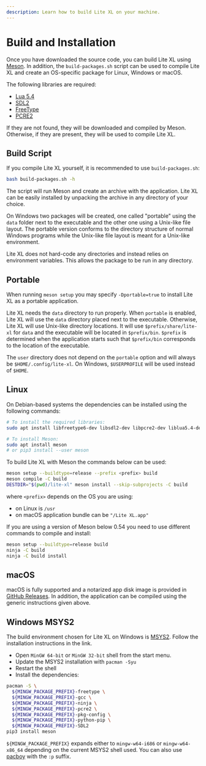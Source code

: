 ```yaml
---
description: Learn how to build Lite XL on your machine.
---
```


# Build and Installation

Once you have downloaded the source code, you can build Lite XL using [Meson].
In addition, the `build-packages.sh` script can be used to compile Lite XL and
create an OS-specific package for Linux, Windows or macOS.

The following libraries are required:

- [Lua 5.4]
- [SDL2]
- [FreeType]
- [PCRE2]

If they are not found, they will be downloaded and compiled by Meson.
Otherwise, if they are present, they will be used to compile Lite XL.

## Build Script

If you compile Lite XL yourself,
it is recommended to use `build-packages.sh`:

```bash
bash build-packages.sh -h
```

The script will run Meson and create an archive with the application.
Lite XL can be easily installed by unpacking the archive in any directory of your choice.

On Windows two packages will be created,
one called "portable" using the `data` folder next to the executable
and the other one using a Unix-like file layout.
The portable version conforms to the directory structure of normal Windows programs
while the Unix-like file layout is meant for a Unix-like environment.

Lite XL does not hard-code any directories and instead relies on environment variables.
This allows the package to be run in any directory.

## Portable

When running `meson setup` you may specify `-Dportable=true`
to install Lite XL as a portable application.

Lite XL needs the `data` directory to run properly.
When `portable` is enabled, Lite XL will use the `data` directory placed next to the executable.
Otherwise, Lite XL will use Unix-like directory locations.
It will use `$prefix/share/lite-xl` for `data` and the executable will be located in `$prefix/bin`.
`$prefix` is determined when the application starts such that
`$prefix/bin` corresponds to the location of the executable.

The `user` directory does not depend on the `portable` option
and will always be `$HOME/.config/lite-xl`.
On Windows, `$USERPROFILE` will be used instead of `$HOME`.

## Linux

On Debian-based systems the dependencies can be installed using the following commands:

```bash
# To install the required libraries:
sudo apt install libfreetype6-dev libsdl2-dev libpcre2-dev liblua5.4-dev

# To install Meson:
sudo apt install meson
# or pip3 install --user meson
```

To build Lite XL with Meson the commands below can be used:

```bash
meson setup --buildtype=release --prefix <prefix> build
meson compile -C build
DESTDIR="$(pwd)/lite-xl" meson install --skip-subprojects -C build
```

where `<prefix>` depends on the OS you are using:
- on Linux is `/usr`
- on macOS application bundle can be `"/Lite XL.app"`

If you are using a version of Meson below 0.54
you need to use different commands to compile and install:

```bash
meson setup --buildtype=release build
ninja -C build
ninja -C build install
```

## macOS

macOS is fully supported and a notarized app disk image is provided in [GitHub Releases].
In addition, the application can be compiled using the generic instructions
given above.

## Windows MSYS2

The build environment chosen for Lite XL on Windows is [MSYS2].
Follow the installation instructions in the link.

- Open `MinGW 64-bit` or `MinGW 32-bit` shell from the start menu.
- Update the MSYS2 installation with `pacman -Syu`
- Restart the shell
- Install the dependencies:

```sh
pacman -S \
  ${MINGW_PACKAGE_PREFIX}-freetype \
  ${MINGW_PACKAGE_PREFIX}-gcc \
  ${MINGW_PACKAGE_PREFIX}-ninja \
  ${MINGW_PACKAGE_PREFIX}-pcre2 \
  ${MINGW_PACKAGE_PREFIX}-pkg-config \
  ${MINGW_PACKAGE_PREFIX}-python-pip \
  ${MINGW_PACKAGE_PREFIX}-SDL2
pip3 install meson
```

`${MINGW_PACKAGE_PREFIX}` expands either to `mingw-w64-i686` or `mingw-w64-x86_64`
depending on the current MSYS2 shell used.
You can also use [pacboy] with the `:p` suffix.


[Meson]:           https://mesonbuild.com/
[Lua 5.4]:         https://lua.org/versions.html#5.4
[SDL2]:            https://www.libsdl.org/
[FreeType]:        https://freetype.org/
[PCRE2]:           https://www.pcre.org/
[GitHub Releases]: https://github.com/lite-xl/lite-xl/releases/latest/
[MSYS2]:           https://www.msys2.org/
[pacboy]:          https://www.msys2.org/docs/package-naming/#avoiding-writing-long-package-names
